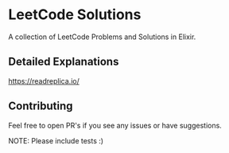 # LeetCode Solutions

A collection of LeetCode Problems and Solutions in Elixir.

## Detailed Explanations

https://readreplica.io/

## Contributing

Feel free to open PR's if you see any issues or have suggestions.

NOTE: Please include tests :) 
